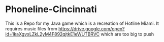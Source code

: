 # Phoneline-Cincinnati
This is a Repo for my Java game which is a recreation of Hotline Miami.
It requires music files from https://drive.google.com/open?id=1kaXgvxLZkL2yM4F892qjtkE1eWUTBRVC which are too big to push
